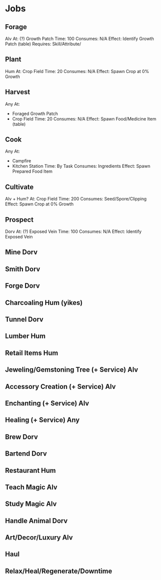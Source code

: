 # Jobs

## Forage

Alv
At: (?) Growth Patch
Time: 100
Consumes: N/A
Effect: Identify Growth Patch (table)
Requires: Skill/Attribute/

## Plant

Hum
At: Crop Field
Time: 20
Consumes: N/A
Effect: Spawn Crop at 0% Growth

## Harvest

Any
At:
- Foraged Growth Patch
- Crop Field
Time: 20
Consumes: N/A
Effect: Spawn Food/Medicine Item (table)

## Cook

Any
At:
- Campfire
- Kitchen Station
Time: By Task
Consumes: Ingredients
Effect: Spawn Prepared Food Item

## Cultivate

Alv + Hum?
At: Crop Field
Time: 200
Consumes: Seed/Spore/Clipping
Effect: Spawn Crop at 0% Growth

## Prospect

Dorv
At: (?) Exposed Vein
Time: 100
Consumes: N/A
Effect: Identify Exposed Vein

## Mine Dorv
## Smith Dorv
## Forge Dorv
## Charcoaling Hum (yikes)
## Tunnel Dorv
## Lumber Hum
## Retail Items Hum
## Jeweling/Gemstoning Tree (+ Service) Alv
## Accessory Creation (+ Service) Alv
## Enchanting (+ Service) Alv
## Healing (+ Service) Any
## Brew Dorv
## Bartend Dorv
## Restaurant Hum
## Teach Magic Alv
## Study Magic Alv
## Handle Animal Dorv
## Art/Decor/Luxury Alv

## Haul
## Relax/Heal/Regenerate/Downtime
